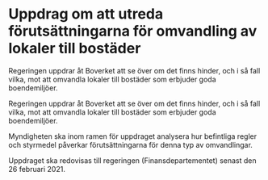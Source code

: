 # Uppdrag om att utreda förutsättningarna för omvandling av lokaler till bostäder

Regeringen uppdrar åt Boverket att se över om det finns hinder, och i så fall vilka, mot att omvandla lokaler till bostäder som erbjuder goda boendemiljöer.

Regeringen uppdrar åt Boverket att se över om det finns hinder, och i så fall vilka, mot att omvandla lokaler till bostäder som erbjuder goda boendemiljöer.

Myndigheten ska inom ramen för uppdraget analysera hur befintliga regler och styrmedel påverkar förutsättningarna för denna typ av omvandlingar.

Uppdraget ska redovisas till regeringen (Finansdepartementet) senast den 26 februari 2021.

